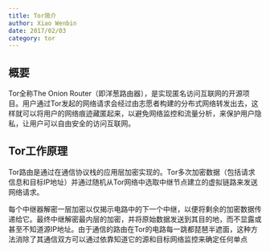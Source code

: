 ```yaml
---
title: Tor简介
author: Xiao Wenbin
date: 2017/02/03
category: tor
---
```


## 概要

Tor全称The Onion Router（即洋葱路由器），是实现匿名访问互联网的开源项目。用户通过Tor发起的网络请求会经过由志愿者构建的分布式网络转发出去，这样就可以将用户的网络痕迹藏匿起来，以避免网络监控和流量分析，来保护用户隐私，让用户可以自由安全的访问互联网。

## Tor工作原理

Tor路由是通过在通信协议栈的应用层加密实现的。Tor多次加密数据（包括请求信息和目标IP地址）并通过随机从Tor网络中选取中继节点建立的虚拟链路来发送网络请求。

每个中继器解密一层加密以仅揭示电路中的下一个中继，以便将剩余的加密数据传递给它。最终中继解密最内层的加密，并将原始数据发送到其目的地，而不显露或甚至不知道源IP地址。由于通信的路由在Tor的电路每一跳都琵琶半遮面，这种方法消除了其通信双方可以通过依靠知道它的源和目标网络监控来确定任何单点

##  